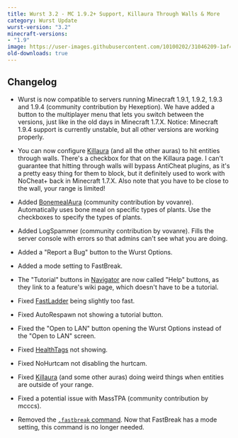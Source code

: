```yaml
---
title: Wurst 3.2 - MC 1.9.2+ Support, Killaura Through Walls & More
category: Wurst Update
wurst-version: "3.2"
minecraft-versions:
- "1.9"
image: https://user-images.githubusercontent.com/10100202/31046209-1af42cc2-a5f5-11e7-845f-3bfe991995a0.jpg
old-downloads: true
---
```

## Changelog

- Wurst is now compatible to servers running Minecraft 1.9.1, 1.9.2, 1.9.3 and 1.9.4 (community contribution by Hexeption). We have added a button to the multiplayer menu that lets you switch between the versions, just like in the old days in Minecraft 1.7.X. Notice: Minecraft 1.9.4 support is currently unstable, but all other versions are working properly.

- You can now configure [Killaura](https://wurst.wiki/killaura) (and all the other auras) to hit entities through walls. There's a checkbox for that on the Killaura page. I can't guarantee that hitting through walls will bypass AntiCheat plugins, as it's a pretty easy thing for them to block, but it definitely used to work with NoCheat+ back in Minecraft 1.7.X. Also note that you have to be close to the wall, your range is limited!

- Added [BonemealAura](https://wurst.wiki/bonemealaura) (community contribution by vovanre). Automatically uses bone meal on specific types of plants. Use the checkboxes to specify the types of plants.

- Added LogSpammer (community contribution by vovanre). Fills the server console with errors so that admins can't see what you are doing.

- Added a "Report a Bug" button to the Wurst Options.

- Added a mode setting to FastBreak.

- The "Tutorial" buttons in [Navigator](https://wurst.wiki/navigator) are now called "Help" buttons, as they link to a feature's wiki page, which doesn't have to be a tutorial.

- Fixed [FastLadder](https://wurst.wiki/fastladder) being slightly too fast.

- Fixed AutoRespawn not showing a tutorial button.

- Fixed the "Open to LAN" button opening the Wurst Options instead of the "Open to LAN" screen.

- Fixed [HealthTags](https://wurst.wiki/healthtags) not showing.

- Fixed NoHurtcam not disabling the hurtcam.

- Fixed [Killaura](https://wurst.wiki/killaura) (and some other auras) doing weird things when entities are outside of your range.

- Fixed a potential issue with MassTPA (community contribution by mcccs).

- Removed the [`.fastbreak` command](/wiki/Commands/fastbreak/). Now that FastBreak has a mode setting, this command is no longer needed.
